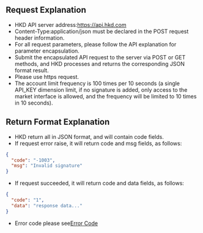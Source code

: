 ## Request Explanation
- HKD API server address:https://api.hkd.com
- Content-Type:application/json must be declared in the POST request header information.
- For all request parameters, please follow the API explanation for parameter encapsulation.
- Submit the encapsulated API request to the server via POST or GET methods, and HKD processes and returns the corresponding JSON format result.
- Please use https request.
- The account limit frequency is 100 times per 10 seconds (a single API_KEY dimension limit, if no signature is added, only access to the market interface is allowed, and the frequency will be limited to 10 times in 10 seconds).

## Return Format Explanation
- HKD return all in JSON format, and will contain code fields.
- If request error raise, it will return code and msg fields, as follows:
```json
{
  "code": "-1003",
  "msg": "Invalid signature"
}
```
- If request succeeded, it will return code and data fields, as follows:
```json
{
  "code": "1",
  "data": "response data..."
}
```
- Error code please see[Error Code](/v1/REST_error_code.md)

